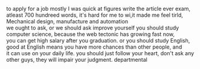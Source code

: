 to apply for a job
mostly
I was quick at figures
write the article ever exam, atleast 700 hundreed words,
it's hard for me to wi,it made me feel tirld,   
Mechanical design, manufacture and automation   
we ought to ask, or we should ask
improve yourself
you should study computer science, because the web tectonic has growing fast now,   
you can get high salary after you graduation.
or you should study English, good at English means you have more chances than other people, and   
it can use on your daily life.
you should just follow your heart, don't ask any other guys, they will impair your judgment.
departmental